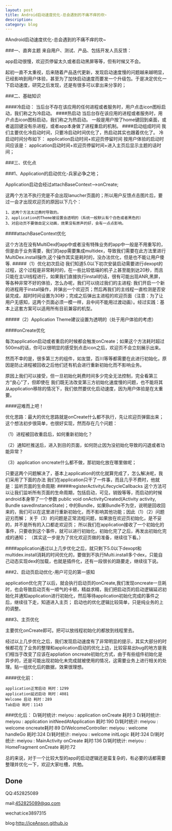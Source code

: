 ```yaml
---
layout: post
title: Android启动速度优化-总会遇到的不痛不痒的坎~
description: 
category: blog
---
```


#Android启动速度优化-总会遇到的不痛不痒的坎~

###一、直奔主题
来自用户、测试、产品、包括开发人员反馈：

app启动很慢，欢迎页停留太久或者启动黑屏等等，但有时候又不会。

起初一直不太重视，后来随着产品迭代更新，发现启动速度慢的问题越来越明显，已经影响到用户体验，甚至为了加快启动速度而要发一个升级包。于是决定优化一下启动速度，研究之后发现，还是有很多可以拿出来分享的；

###二、基础知识

####冷启动：
	当后台不存在该应用的任何进程或者服务时，用户点击icon图标启动，我们称之为冷启动。
####热启动
	当后台存在该应用的进程或者服务时，用户点击icon图标启动，我们称之为热启动。
	一般是用户按了home键回到桌面，或者返回键没有杀进程，或者app本身做了进程重启的机制。
####启动组成时间
	我们主要优化冷启动时间，只要冷启动时间优化了，热启动其实也跟着优化了。
	冷启动时间分布如下：
	application启动时间+欢迎页停留时间
	按用户体验的启动时间应该是：
	application启动时间+欢迎页停留时间+进入主页后显示主题的话时间；


###三、优化点

###1、Application的启动优化-兵家必争之地；
	
Application启动会经过attachBaseContext-->onCreate;

这两个方法不执行完是不会出现lanucher页面的；所以用户反馈点击图片后，要过一会才出现欢迎页的原因以下几个：

	1、这两个方法太过费时导致的。
	2、application的Theme被设置会透明的（系统一般默认有个白色或者黑色的）
	3、对启动页不要做自定义动画，效果没有原声的好，会有一点点影响。
	
####attachBaseContext优化
	
这个方法在没有MultiDex的app中或者没有特殊业务的app中一般是不用重写的，但是由于业务需要，我们的app需要集成multidex，导致我们需要在此方法里进行MultiDex.install操作,这个操作其实是耗时的，没办法优化，但是也不能让用户傻等.
#####（1）优化初次启动
我们知道5.0以下初次安装启动需要进行dexopt的过程，这个过程是非常耗时的，在一些比较低端的机子上甚至能到达20秒，而且只能在主UI线程进行，如果我们直接执行install的话，很有可能出现ANR,黑屏，等各种非常不好的体验，怎么办呢，我们可以绕过我们的主进程:
我们开启一个新的进程用于install操作，并弹出一个欢迎页；然后再我们的主线程一直检测是否安装完成，超时时间设置为30秒；完成之后弹出主进程的欢迎页面（注意：为了让用户无感知，这两个页面必须一模一样，且中间不能用过渡动画）。经过实践：基本上这套方案可以适用所有目前兼容的机型。

#####（2）Application Theme建议设置为透明的（处于用户体验的考虑）
	
	
####onCreate优化	
	
每次application启动或者重启的时候都会触发onCreate；如果这个方法耗时超过500ms的话，你可以很明显的感受到点击icon之后，欢迎页不会立刻展示出来。

然而不幸的是，很多第三方的组件，如友盟，百川等等都需要在此进行初始化，原因是防止进程被回收之后他们还有机会进行重新初始化而不影响业务。

原因上我们可以接受，但一旦初始化耗费时间多少完全无法控制，完全看第三方“良心”了，但即使在 我们既无法改变第三方初始化速度慢的问题，也不能将其从application移除的情况下，我们依然要优化启动速度，因为用户体验是在太重要。


####迎难而上吧！

优化思路：最大的优化思路就是onCreate什么都不执行，先让欢迎页弹窗出来；这个想法初步很简单，也很好实现，然而存在几个问题：
	
（1）进程被回收重启后，如何重新初始化？

（2）通知栏推送后，进入到目的页面，如何防止因为没初始化导致的闪退或者功能异常？

（3）application oncreate什么都不做，那初始化放在哪里做呢；

只要这两个问题解决了，基本上application的优化就算完成了，怎么解决呢，我们采用了下面的办法
我们在application只干了一件事，而且几乎不费时，他就是：监听页面的生命周期:
#####registerActivityLifecycleCallbacks
这个方法可以让我们监听所有页面的生命周期，包括启动，可见，销毁等等，而启动的时候android本身带了一个参数
 public void onActivityCreated(Activity activity, Bundle savedInstanceState)；中的Bundle，如果Bundle不为空，说明是回收回来的，我们可以在这里进行重新初始化，而不影响其他功能；因此（1）（2）问题迎刃而解；
 关于（3）的问题是正常流程问题，如果放在欢迎页初始化，是不妥的，并不是所有的入口都走欢迎页；
 所以我们在application接收了一个初始化的事件，只要收到这个事件，就可以进行初始化，初始化完了之后，再发出初始化完成的通知；
 （其实这一步是为了优化欢迎页做的准备，继续往下看。）
 
 
####application通过以上几步优化之后，就只剩下5.0以下dexopt和multidex.install消耗的时间优化的，要做到不执行Multi.install多个dex，只能自己动态实现dex的加载，也就是插件化，还有一段很长的路要走，继续往下说。
 
###2、启动页启动优化-用户可见的第一感知

application优化完了以后，就会执行启动页的onCreate,我们发现oncreate一旦耗时，也会导致启动页有一顺气的卡顿，精益求精，我们把启动页的启动逻辑延迟初始化并通知application进行初始化，然后等待application初始化完成的事件之后，继续往下走，知道进入主页；
启动也的优化逻辑比较简单，只是纯业务的上的调整。

###3、主页优化

主要优化onCreate即可。把可以放线程初始化的都放到线程里去。


经过以上几步优化之后，我们发现启动速度有了非常明显的提示，其实大部分的时候都花在了业务的整理和application启动的优化上边，比较容易出bug的地方是我们相当于改变了应该在appliation oncreate初始化方式，由于有些组件初始化是异步的，还是可能出现初始化未完成就被使用的情况，这需要业务上进行相关的处理。贴一组优化后的数据，效果很理想。

####优化前：

	application正常启动 耗时：1299	
	application延迟启动 耗时：4081
	Welcome 启动 耗时：289
	Tab启动 耗时：1143

###优化后：
	D/耗时统计: meiyou : application onCreate 耗时:3
	D/耗时统计: meiyou : application initNeedAtApplication 耗时:190
	D/耗时统计: meiyou : welcome oncreate耗时:89
	D/WelcomeController: meiyou : welcome handleGo 耗时:324
	D/耗时统计: meiyou : welcome initLogic 耗时:324
	D/耗时统计: meiyou : MainActivity onCreate 耗时:136
	D/耗时统计: meiyou : HomeFragment onCreate 耗时:72


总的来说，对于一个比较大型的app的启动逻辑还是蛮复杂的，有必要的话都需要整理并优化一下，欢迎大家吐槽，共勉。	
	
Done
----------
QQ:452825089

mail:452825089@qq.com

wechat:ice3897315

blog:http://iceAnson.github.io


 

	
	
	
	
	
	
	
	
	
	
	
	
	
	
	
	
	
	
	
	
	
	
	
	
	
	
	
	
	
	
	
	
	